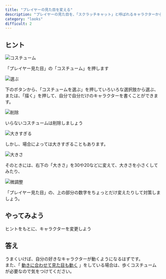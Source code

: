 ```yaml
---
title: "プレイヤーの見た目を変える"
description: "プレイヤーの見た目を、「スクラッチキャット」と呼ばれるキャラクターから、自分の好きなものへと変えます"
category: "looks"
difficult: 2
---
```


## ヒント

![コスチューム](/costume.png)

「プレイヤー見た目」の「コスチューム」を押します

![選ぶ](/add_costume.png)

下のボタンから、「コスチュームを選ぶ」を押していろいろな選択肢から選ぶ、または、「描く」を押して、自分で自分だけのキャラクターを書くことができます。

![削除](/remove_costume.png)

いらないコスチュームは削除しましょう

![大きすぎる](/too_big.png)

しかし、場合によっては大きすぎることもあります。

![大きさ](/size.png)

そのときには、右下の「大きさ」を30や20などに変えて、大きさを小さくしてみたり、

![微調整](/bityousei.png)

「プレイヤー見た目」の、上の部分の数字をちょっとだけ変えたりして対策しましょう。

## やってみよう

ヒントをもとに、キャラクターを変更しよう

## 答え

うまくいけば、自分の好きなキャラクターが動くようになるはずです。  
また、「 [動きに合わせて見た目も動く](/walk-style) 」をしている場合は、歩くコスチュームが必要なので気をつけてください。